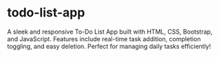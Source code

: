 # todo-list-app
A sleek and responsive To-Do List App built with HTML, CSS, Bootstrap, and JavaScript. Features include real-time task addition, completion toggling, and easy deletion. Perfect for managing daily tasks efficiently!
